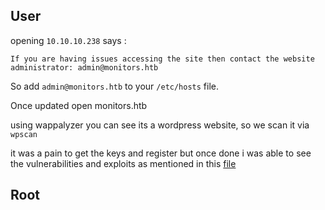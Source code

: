## User

opening `10.10.10.238` says :

```Sorry, direct IP access is not allowed.
If you are having issues accessing the site then contact the website administrator: admin@monitors.htb
```

So add `admin@monitors.htb` to your `/etc/hosts` file.

Once updated open monitors.htb

using wappalyzer you can see its a wordpress website, so we scan it via `wpscan`  

it was a pain to get the keys and register but once done i was able to see the vulnerabilities and exploits as mentioned in this [file](wpscan.log)

## Root
